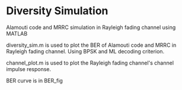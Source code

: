 # Diversity Simulation
Alamouti code and MRRC simulation in Rayleigh fading channel using MATLAB

diversity_sim.m is used to plot the BER of Alamouti code and MRRC in Rayleigh fading channel. Using BPSK and ML decoding criterion.

channel_plot.m is used to plot the Rayleigh fading channel's channel impulse response.

BER curve is in BER_fig
